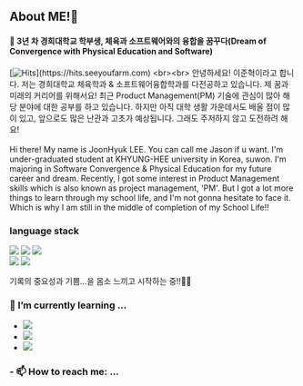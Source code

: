 ## About ME!👋 

<h4>🚀 3년 차 경희대학교 학부생, 체육과 소프트웨어와의 융합을 꿈꾸다(Dream of Convergence with Physical Education and Software) </h4>

[![Hits](https://hits.seeyoufarm.com/api/count/incr/badge.svg?url=https%3A%2F%2Fgithub.com%2Fleejoon2067&count_bg=%2[![Hits](https://hits.seeyoufarm.com/api/count/incr/badge.svg?url=https%3A%2F%2Fgithub.com%2Fleejoon2067&count_bg=%233D71C8&title_bg=%23555555&icon=pinboard.svg&icon_color=%23E7E7E7&title=hit%21&edge_flat=false)](https://github.com/leejoon2067)33D71C8&title_bg=%23555555&icon=pinboard.svg&icon_color=%23E7E7E7&title=hit%21&edge_flat=false)](https://hits.seeyoufarm.com) <br><br>
 안녕하세요! 이준혁이라고 합니다. 저는 경희대학교 체육학과 & 소프트웨어융합학과를 다전공하고 있습니다. 제 꿈과 미래의 커리어를 위해서요! 최근 Product Management(PM) 기술에 관심이 많아 해당 분야에 대한 공부를 
하고 있습니다. 하지만 아직 대학 생활 가운데서도 배울 점이 많이 있고, 앞으로도 많은 난관과 고초가 예상됩니다. 그래도 주저하지 않고 도전하려 해요! <br><br>
 Hi there! My name is JoonHyuk LEE. You can call me Jason if u want. I'm under-graduated student at KHYUNG-HEE university in Korea, suwon. I'm majoring in Software Convergence & Physical Education for my future career and dream. Recently, I got some interest in Product Management skills which is also known as project management, 'PM'. But I got a lot more things to learn through my school life, and I'm not gonna hesitate to face it. Which is why I am still in the middle of completion of my School Life!!

### language stack

<img src="https://img.shields.io/badge/Python-3766AB?style=flat-square&logo=Python&logoColor=white"/> <img src="https://img.shields.io/badge/c++-%2300599C.svg?style=for-the-badge&logo=c%2B%2B&logoColor=white"/> <img src="https://img.shields.io/badge/dart-%230175C2.svg?style=for-the-badge&logo=dart&logoColor=white"/> <br>
<img src="https://img.shields.io/badge/Visual%20Studio%20Code-0078d7.svg?style=for-the-badge&logo=visual-studio-code&logoColor=white"/>
<img src="https://img.shields.io/badge/Kaggle-035a7d?style=for-the-badge&logo=kaggle&logoColor=white"/> <br>


기록의 중요성과 기쁨...을 몸소 느끼고 시작하는 중!!👩‍🚀
</p>

### 🌱 I’m currently learning ...
- <img src ="https://img.shields.io/badge/dart-%230175C2.svg?style=for-the-badge&logo=dart&logoColor=white"/> <br>
- <img src ="https://img.shields.io/badge/flutter-%230175C2.svg?style=for-the-badge&logo=flutter&logoColor=white"/>
- <img src="https://img.shields.io/badge/Python-3766AB?style=flat-square&logo=Python&logoColor=white"/>


### - 📫 How to reach me: ...

<!--
**leejoon2067/leejoon2067** is a ✨ _special_ ✨ repository because its `README.md` (this file) appears on your GitHub profile.
<a href="[https://jhklee-coder.tistory.com/]" target="(https://jhklee-coder.tistory.com/)"><img src="https://img.shields.io/badge/[Tistory]-[000000]?style=flat-square&logo=[Tistory]&logoColor=white"/></a> <br>
<a href="[https://www.instagram.com/jhk_01_22/]" target="https://www.instagram.com/jhk_01_22/"><img src="https://img.shields.io/badge/[Instagram]-[000000]?style=flat-square&logo=[Tistory]&logoColor=white"/></a>
Here are some ideas to get you started:

- 🔭 I’m currently working on ...
- 🌱 I’m currently learning ...
- 👯 I’m looking to collaborate on ...
- 🤔 I’m looking for help with ...
- 💬 Ask me about ...
- 📫 How to reach me: ...
- 😄 Pronouns: ...
- ⚡ Fun fact: ...
-->
